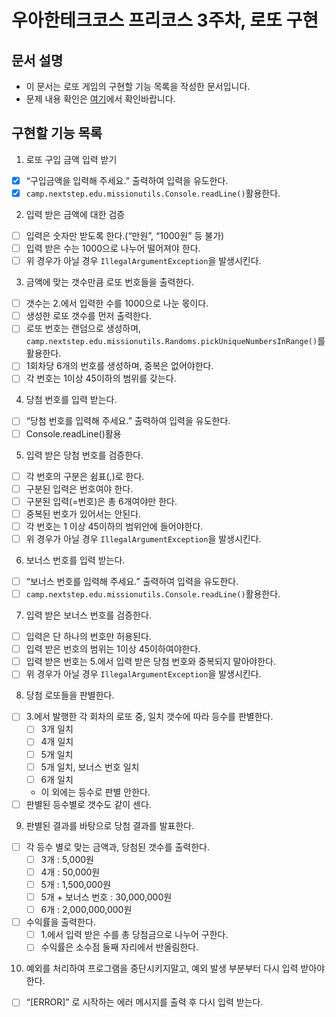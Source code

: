 # 우아한테크코스 프리코스 3주차, 로또 구현

## 문서 설명

- 이 문서는 로또 게임의 구현할 기능 목록을 작성한 문서입니다.
- 문제 내용 확인은 [여기](https://github.com/jy016011/java-lotto-6/blob/main/README.md)에서 확인바랍니다.

## 구현할 기능 목록

1. 로또 구입 금액 입력 받기

- [X] “구입금액을 입력해 주세요.” 출력하여 입력을 유도한다.
- [X] `camp.nextstep.edu.missionutils.Console.readLine()`활용한다.

2. 입력 받은 금액에 대한 검증

- [ ] 입력은 숫자만 받도록 한다.(“만원”, “1000원” 등 불가)
- [ ] 입력 받은 수는 1000으로 나누어 떨어져야 한다.
- [ ] 위 경우가 아닐 경우 `IllegalArgumentException`을 발생시킨다.

3. 금액에 맞는 갯수만큼 로또 번호들을 출력한다.

- [ ] 갯수는 2.에서 입력한 수를 1000으로 나눈 몫이다.
- [ ] 생성한 로또 갯수를 먼저 출력한다.
- [ ] 로또 번호는 랜덤으로 생성하며, `camp.nextstep.edu.missionutils.Randoms.pickUniqueNumbersInRange()`를 활용한다.
- [ ] 1회차당 6개의 번호를 생성하며, 중복은 없어야한다.
- [ ] 각 번호는 1이상 45이하의 범위를 갖는다.

4. 당첨 번호를 입력 받는다.

- [ ] “당첨 번호를 입력해 주세요.” 출력하여 입력을 유도한다.
- [ ] Console.readLine()활용

5. 입력 받은 당첨 번호를 검증한다.

- [ ] 각 번호의 구분은 쉼표(,)로 한다.
- [ ] 구분된 입력은 번호여야 한다.
- [ ] 구분된 입력(=번호)은 총 6개여야만 한다.
- [ ] 중복된 번호가 있어서는 안된다.
- [ ] 각 번호는 1 이상 45이하의 범위안에 들어야한다.
- [ ] 위 경우가 아닐 경우 `IllegalArgumentException`을 발생시킨다.

6. 보너스 번호를 입력 받는다.

- [ ] “보너스 번호를 입력해 주세요.” 출력하여 입력을 유도한다.
- [ ] `camp.nextstep.edu.missionutils.Console.readLine()`활용한다.

7. 입력 받은 보너스 번호를 검증한다.

- [ ] 입력은 단 하나의 번호만 허용된다.
- [ ] 입력 받은 번호의 범위는 1이상 45이하여야한다.
- [ ] 입력 받은 번호는 5.에서 입력 받은 당첨 번호와 중복되지 말아야한다.
- [ ] 위 경우가 아닐 경우 `IllegalArgumentException`을 발생시킨다.

8. 당첨 로또들을 판별한다.

- [ ] 3.에서 발행한 각 회차의 로또 중, 일치 갯수에 따라 등수를 판별한다.
    - [ ] 3개 일치
    - [ ] 4개 일치
    - [ ] 5개 일치
    - [ ] 5개 일치, 보너스 번호 일치
    - [ ] 6개 일치
    - 이 외에는 등수로 판별 안한다.
- [ ] 판별된 등수별로 갯수도 같이 센다.

9. 판별된 결과를 바탕으로 당첨 결과를 발표한다.

- [ ] 각 등수 별로 맞는 금액과, 당첨된 갯수를 출력한다.
    - [ ] 3개 : 5,000원
    - [ ] 4개 : 50,000원
    - [ ] 5개 : 1,500,000원
    - [ ] 5개 + 보너스 번호 : 30,000,000원
    - [ ] 6개 : 2,000,000,000원
- [ ] 수익률을 출력한다.
    - [ ] 1.에서 입력 받은 수를 총 당첨금으로 나누어 구한다.
    - [ ] 수익률은 소수점 둘째 자리에서 반올림한다.

10. 예외를 처리하여 프로그램을 중단시키지말고, 예외 발생 부분부터 다시 입력 받아야한다.

- [ ] “[ERROR]” 로 시작하는 에러 메시지를 출력 후 다시 입력 받는다.



